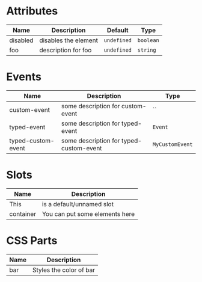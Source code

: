 #

# Attributes
|Name|Description|Default|Type|
|--|--|--|--|
|disabled|disables the element|`undefined`|`boolean`|
|foo|description for foo|`undefined`|`string`|

# Events
|Name|Description|Type|
|--|--|--|
|custom-event|some description for custom-event|``|
|typed-event|some description for typed-event|`Event`|
|typed-custom-event|some description for typed-custom-event|`MyCustomEvent`|

# Slots
|Name|Description|
|--|--|
|This|is a default&#x2F;unnamed slot|
|container|You can put some elements here|


# CSS Parts
|Name|Description|
|--|--|
|bar|Styles the color of bar|
